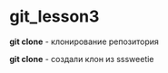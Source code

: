 # git_lesson3

**git clone** - клонирование репозитория

**git clone** - создали клон из sssweetie

